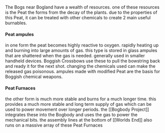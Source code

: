 The Bogs near Bogland have a wealth of resources. one of these resources is the Peat the forms from the decay of the plants. due to the properties of this Peat, it can be treated with other chemicals to create 2 main useful burnables.
#### Peat ampules
in one form the peat becomes highly reactive to oxygen. rapidly heating up and burning into large amounts of gas. this type is stored in glass ampules that are shattered when the gas is needed. generally used in smaller handheld devices. Boggish Crossbows use these to pull the bowstring back and ready it for the next shot. changing the chemicals used can make the released gas poisonous. ampules made with modified Peat are the basis for Boggish chemical weapons.
#### Peat Furnaces
the other form is much more stable and burns for a much longer time. this provides a much more stable and long term supply of gas which can be used to power movement over longer periods. the [[Bogbody Project]] integrates these into the Bogbody and uses the gas to power the mechanical bits. the assembly lines at the bottom of [[Worlds End]] also runs on a massive array of these Peat Furnaces